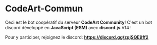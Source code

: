 # CodeArt-Commun

Ceci est le bot coopératif du serveur **CodeArt Community**!
C'est un bot discord développé en **JavaScript (ESM)** avec **discord.js** V14 !

Pour y participer, rejoignez le discord: **https://discord.gg/zqjSQE9ff2**